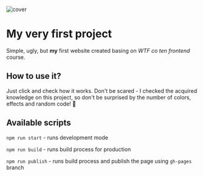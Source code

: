 ![cover](https://cotenfrontend.pl/img/cover.png)

# My very first project 

Simple, ugly, but **my** first website created basing on *WTF co ten frontend* course.

## How to use it?

Just click and check how it works. Don't be scared - I checked the acquired knowledge on this project, so don't be surprised by the number of colors, effects and random code! 🙈

## Available scripts

`npm run start` - runs development mode

`npm run build` - runs build process for production

`npm run publish` - runs build process and publish the page using `gh-pages` branch

